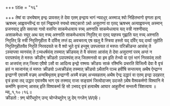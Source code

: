 +++
title = "१६"

+++
तेषां वा उभयेषाम् इन्द्रः प्रावसत् ते देवा एतम् इन्द्राय भागं न्यदधुर् अस्माञ् श्वो निहितभागो वृणता इत्य् ऋषभम् आह्वयन्तीन्द्रं वा एतं निह्वयन्ते रुवथो वषट्कारो ऽथो असुराणां वा एतद् ऋषभम् अत्याह्वयन्त्य् अस्मान् प्रजनयाद् इति सवत्सा गावो वसन्ति साकमेधत्वाय स्त्र्य् अश्नाति साकमेधत्वाय यत् स्त्री नाश्नीयाद् असाकमेधाः स्युर् अथ यत् स्त्र्य् अश्नाति साकमेधत्वाय निरृतिर् वा एतद् यज्ञस्य गृह्णाति यत् स्त्र्य् अश्नाति निरृतिर् हि स्त्री निरृतिगृहीता वै दर्विस् तप्तं ह्य् अवचरत्य् एष खलु वै स्त्रिया हस्तो यद् दर्विर् यद् दर्व्या जुहोति निरृतिगृहीतयैव निरृतिं निरवदयते स वै श्वो भूते वृत्रं हन्तुम् उपप्लायत तं मरुतः परिक्रीडन्त आसंस् ते ऽस्याप्त्वा व्यनयंस् ते ऽभ्यधर्षयंस् तस्मात् क्रीडयस् ते वै संयत्ता आसंस् ते देवा असुराणां परम् अन्तं न परापश्यंस् ते मरुतः क्रीडीन् क्रीडतो ऽपापश्यंस् तज् जितमनसो वा इम इति तेभ्यो वा एतं भागं निरवपंस् ततो वा अजयंस् तज् जित्वा एवैषो ऽसौ वा आदित्य इन्द्रो रश्मयः क्रीडयः साकं रश्मिभिः प्रचरति विजित्यै देवा वै वृत्रं हतं न व्यजानंस् तं मरुतः क्रीडयो ऽध्यक्रीडंस् तस्मात् क्रीडयो ऽथैतानि पञ्च हवींषि सन्तत्यय् अथैष ऐन्द्राग्न इन्द्राग्नी एवास्मै वज्रम् अन्वबिभृताम् इन्द्राग्नी अस्मै वज्रम् अभ्यवहताम् अथैष ऐन्द्र उद्धारं वा एतम् इन्द्रा उदहरत् वृत्रं हत्वा तद् उद्धार एवास्यैष भाग एव तस्माद् राजा सङ्ग्रामं जित्वोदाजम् उदजते ऽथैष वैश्वकर्मणो विश्वानि मे कर्माणि कृतान्य् आसन्न् इति विश्वकर्मा हि सो ऽभवद् वृत्रं हत्वाथैष आघार आहुतीनां सन्तत्यै त्रिंशत्वाय ॥म्स्_१,१०।१६॥  
क्रीडतो : फ़्न् चोर्रेच्तुरेन् उन्द् चोन्जेच्तुरेन् ज़ु देम् गन्ज़ेन् Wएर्क्।  
    
